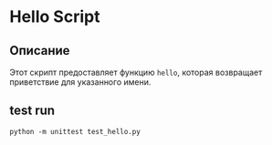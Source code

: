 # Hello Script

## Описание
Этот скрипт предоставляет функцию `hello`, которая возвращает приветствие для указанного имени.

## test run
```
python -m unittest test_hello.py
```